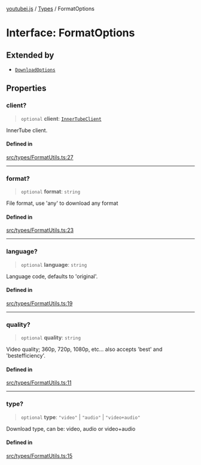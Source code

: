 [youtubei.js](../../../README.md) / [Types](../README.md) / FormatOptions

# Interface: FormatOptions

## Extended by

- [`DownloadOptions`](DownloadOptions.md)

## Properties

### client?

> `optional` **client**: [`InnerTubeClient`](../type-aliases/InnerTubeClient.md)

InnerTube client.

#### Defined in

[src/types/FormatUtils.ts:27](https://github.com/LuanRT/YouTube.js/blob/cf09f7bab14fcca99e1f3ae428c7337fea58cfa5/src/types/FormatUtils.ts#L27)

***

### format?

> `optional` **format**: `string`

File format, use 'any' to download any format

#### Defined in

[src/types/FormatUtils.ts:23](https://github.com/LuanRT/YouTube.js/blob/cf09f7bab14fcca99e1f3ae428c7337fea58cfa5/src/types/FormatUtils.ts#L23)

***

### language?

> `optional` **language**: `string`

Language code, defaults to 'original'.

#### Defined in

[src/types/FormatUtils.ts:19](https://github.com/LuanRT/YouTube.js/blob/cf09f7bab14fcca99e1f3ae428c7337fea58cfa5/src/types/FormatUtils.ts#L19)

***

### quality?

> `optional` **quality**: `string`

Video quality; 360p, 720p, 1080p, etc... also accepts 'best' and 'bestefficiency'.

#### Defined in

[src/types/FormatUtils.ts:11](https://github.com/LuanRT/YouTube.js/blob/cf09f7bab14fcca99e1f3ae428c7337fea58cfa5/src/types/FormatUtils.ts#L11)

***

### type?

> `optional` **type**: `"video"` \| `"audio"` \| `"video+audio"`

Download type, can be: video, audio or video+audio

#### Defined in

[src/types/FormatUtils.ts:15](https://github.com/LuanRT/YouTube.js/blob/cf09f7bab14fcca99e1f3ae428c7337fea58cfa5/src/types/FormatUtils.ts#L15)
